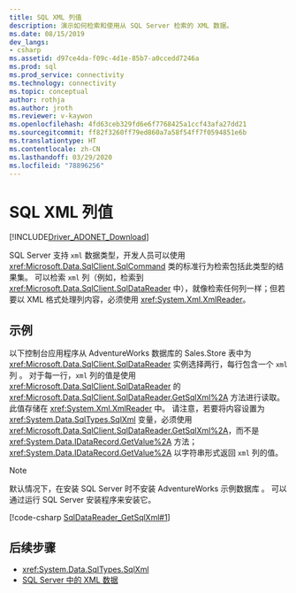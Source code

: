 ```yaml
---
title: SQL XML 列值
description: 演示如何检索和使用从 SQL Server 检索的 XML 数据。
ms.date: 08/15/2019
dev_langs:
- csharp
ms.assetid: d97ce4da-f09c-4d1e-85b7-a0ccedd7246a
ms.prod: sql
ms.prod_service: connectivity
ms.technology: connectivity
ms.topic: conceptual
author: rothja
ms.author: jroth
ms.reviewer: v-kaywon
ms.openlocfilehash: 4fd63ceb329fd6e6f7768425a1ccf43afa27dd21
ms.sourcegitcommit: ff82f3260ff79ed860a7a58f54ff7f0594851e6b
ms.translationtype: HT
ms.contentlocale: zh-CN
ms.lasthandoff: 03/29/2020
ms.locfileid: "78896256"
---
```

# <a name="sql-xml-column-values"></a>SQL XML 列值

[!INCLUDE[Driver_ADONET_Download](../../../includes/driver_adonet_download.md)]

SQL Server 支持 `xml` 数据类型，开发人员可以使用 <xref:Microsoft.Data.SqlClient.SqlCommand> 类的标准行为检索包括此类型的结果集。 可以检索 `xml` 列（例如，检索到 <xref:Microsoft.Data.SqlClient.SqlDataReader> 中），就像检索任何列一样；但若要以 XML 格式处理列内容，必须使用 <xref:System.Xml.XmlReader>。  
  
## <a name="example"></a>示例  
以下控制台应用程序从 AdventureWorks 数据库的 Sales.Store 表中为 <xref:Microsoft.Data.SqlClient.SqlDataReader> 实例选择两行，每行包含一个 `xml` 列 。 对于每一行，`xml` 列的值是使用 <xref:Microsoft.Data.SqlClient.SqlDataReader> 的 <xref:Microsoft.Data.SqlClient.SqlDataReader.GetSqlXml%2A> 方法进行读取。 此值存储在 <xref:System.Xml.XmlReader> 中。 请注意，若要将内容设置为 <xref:System.Data.SqlTypes.SqlXml> 变量，必须使用 <xref:Microsoft.Data.SqlClient.SqlDataReader.GetSqlXml%2A>，而不是 <xref:System.Data.IDataRecord.GetValue%2A> 方法；<xref:System.Data.IDataRecord.GetValue%2A> 以字符串形式返回 `xml` 列的值。  
  
> [!NOTE]
>  默认情况下，在安装 SQL Server 时不安装 AdventureWorks 示例数据库  。 可以通过运行 SQL Server 安装程序来安装它。  
  
[!code-csharp [SqlDataReader_GetSqlXml#1](~/../sqlclient/doc/samples/SqlDataReader_GetSqlXml.cs#1)]
  
## <a name="next-steps"></a>后续步骤
- <xref:System.Data.SqlTypes.SqlXml>
- [SQL Server 中的 XML 数据](xml-data-sql-server.md)
